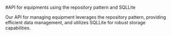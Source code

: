  #API for equipments using the repository pattern and SQLLite

Our API for managing equipment leverages the repository pattern, providing efficient data management, and utilizes SQLLite for robust storage capabilities.
